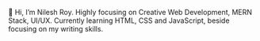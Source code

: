 

👋 Hi, I’m Nilesh Roy. Highly focusing on Creative Web Development, MERN Stack, UI/UX.
Currently learning HTML, CSS and JavaScript, beside focusing on my writing skills.

<!---
- 💞️ I’m looking to collaborate on ...
- 📫 How to reach me ...
- ⚡ Fun fact: ...
nileshroy200/nileshroy200 is a ✨ special ✨ repository because its `README.md` (this file) appears on your GitHub profile.
You can click the Preview link to take a look at your changes.
--->
